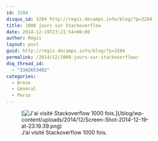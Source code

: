 ```yaml
---
id: 3284
disqus_id: 3284 http://regis.decamps.info/blog/?p=3284
title: 1000 jours sur Stackoverflow
date: 2014-12-19T23:21:54+00:00
author: Régis
layout: post
guid: http://regis.decamps.info/blog/?p=3284
permalink: /2014/12/1000-jours-sur-stackoverflow/
dsq_thread_id:
  - "3342653492"
categories:
  - Brève
  - Général
  - Perso
---
```

<figure id="attachment_3285" style="width: 350px" class="wp-caption alignnone">[<img src="/blog/wp-content/uploads/2014/12/Screen-Shot-2014-12-19-at-23.19.39-350x196.png" alt="J&#039;ai visité Stackoverflow 1000 fois." width="350" height="196" class="size-medium wp-image-3285" srcset="/blog/wp-content/uploads/2014/12/Screen-Shot-2014-12-19-at-23.19.39-350x196.png 350w, /blog/wp-content/uploads/2014/12/Screen-Shot-2014-12-19-at-23.19.39.png 461w" sizes="(max-width: 350px) 100vw, 350px" />](/blog/wp-content/uploads/2014/12/Screen-Shot-2014-12-19-at-23.19.39.png)<figcaption class="wp-caption-text">J’ai visité Stackoverflow 1000 fois.</figcaption></figure>
